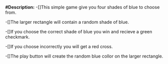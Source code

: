 **#Description:**
-[]This simple game give you four shades
of blue to choose from.

-[]The larger rectangle will contain a random shade of blue.

-[]If you choose the correct shade of blue you win and recieve a green checkmark.

-[]If you choose incorrectly you will get a red cross.

-[]The play button will create the random blue collor on the larger rectangle.

